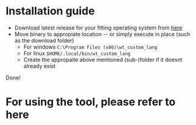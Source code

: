 # Installation guide

* Download latest release for your fitting operating system from <a href="https://github.com/Warthunder-Open-Source-Foundation/wt_custom_lang/releases" title="release URL">here</a>
* Move binary to appropiate location -- or simply execute in place (such as the download folder)
 	- For windows ```C:\Program Files (x86)\wt_custom_lang```
	- For linux ```$HOME/.local/bin/wt_custom_lang```
	- Create the appropaite above mentioned (sub-)folder if it doesnt already exist

Done!

# For using the tool, please refer to here
